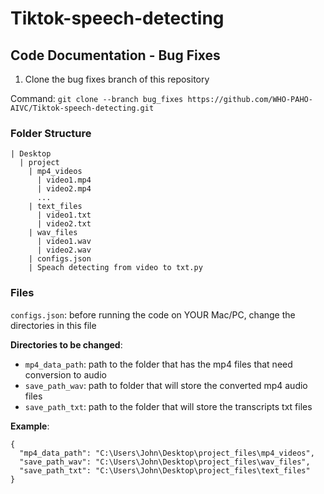 # Tiktok-speech-detecting
## Code Documentation - Bug Fixes

1. Clone the bug fixes branch of this repository

Command: `git clone --branch bug_fixes https://github.com/WHO-PAHO-AIVC/Tiktok-speech-detecting.git`

### Folder Structure

```
| Desktop
  | project
    | mp4_videos
      | video1.mp4
      | video2.mp4
      ...
    | text_files
      | video1.txt
      | video2.txt
    | wav_files
      | video1.wav
      | video2.wav
    | configs.json
    | Speach detecting from video to txt.py
```


### Files

`configs.json`: before running the code on YOUR Mac/PC, change the directories in this file

**Directories to be changed**:

- `mp4_data_path`: path to the folder that has the mp4 files that need conversion to audio
- `save_path_wav`: path to folder that will store the converted mp4 audio files
- `save_path_txt`: path to the folder that will store the transcripts txt files

**Example**:

```
{
  "mp4_data_path": "C:\Users\John\Desktop\project_files\mp4_videos",
  "save_path_wav": "C:\Users\John\Desktop\project_files\wav_files",
  "save_path_txt": "C:\Users\John\Desktop\project_files\text_files"
}
```

